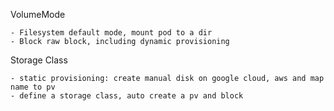 VolumeMode

    - Filesystem default mode, mount pod to a dir
    - Block raw block, including dynamic provisioning

Storage Class

    - static provisioning: create manual disk on google cloud, aws and map name to pv
    - define a storage class, auto create a pv and block